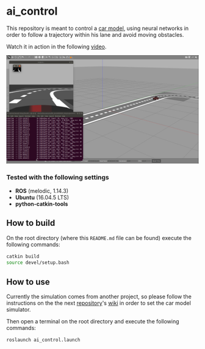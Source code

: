 # ai_control
This repository is meant to control a [car model](https://github.com/AutoModelCar), using neural networks in order to follow a trajectory within his lane and avoid moving obstacles.

Watch it in action in the following [video](https://www.youtube.com/watch?v=G2VfvcxQOz4&t=86s).

![car_working_image](./imgs/car_working_screenshot.png)


### Tested with the following settings
- **ROS** (melodic, 1.14.3)
- **Ubuntu** (16.04.5 LTS)
- **python-catkin-tools**

## How to build
On the root directory (where this `README.md` file can be found) execute the following commands:

```bash
catkin build
source devel/setup.bash
```
## How to use
Currently the simulation comes from another project, so please follow the instructions on the the next [repository](https://github.com/EagleKnights/EK_AutoNOMOS_Sim)'s [wiki](https://github.com/EagleKnights/Eagle_Knights-Wiki/wiki) in order to set the car model simulator.

Then open a terminal on the root directory and execute the following commands:

```bash
roslaunch ai_control.launch
```
